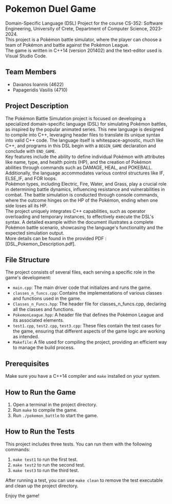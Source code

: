 # Pokemon Duel Game

Domain-Specific Language (DSL) Project for the course CS-352: Software Engineering, University of Crete, Department of Computer Science, 2023-2024. <br>
This project is a Pokémon battle simulator, where the player can choose a team of Pokémon and battle against the Pokémon League.<br>
The game is written in C++14 (version 201402) and the text-editor used is Visual Studio Code.

## Team Members
- Davanos Ioannis (4622)
- Papageridis Vasilis (4710)

## Project Description
The Pokémon Battle Simulation project is focused on developing a specialized domain-specific language (DSL) for simulating Pokémon battles, as inspired by the popular animated series. This new language is designed to compile into C++, leveraging header files to translate its unique syntax into valid C++ code. The language itself is whitespace-agnostic, much like C++, and programs in this DSL begin with a `BEGIN_GAME` declaration and conclude with `END_GAME`.<br>
Key features include the ability to define individual Pokémon with attributes like name, type, and health points (HP), and the creation of Pokémon abilities through commands such as DAMAGE, HEAL, and POKEBALL. Additionally, the language accommodates various control structures like IF, ELSE_IF, and FOR loops.<br>
Pokémon types, including Electric, Fire, Water, and Grass, play a crucial role in determining battle dynamics, influencing resistance and vulnerabilities in combat. The battle simulation is conducted through console commands, where the outcome hinges on the HP of the Pokémon, ending when one side loses all its HP.<br>
The project uniquely integrates C++ capabilities, such as operator overloading and temporary instances, to effectively execute the DSL's syntax. A detailed example within the document illustrates a complete Pokémon battle scenario, showcasing the language's functionality and the expected simulation output.<br>
More details can be found in the provided PDF : [DSL_Pokemon_Description.pdf].

## File Structure
The project consists of several files, each serving a specific role in the game's development:

- `main.cpp`: The main driver code that initializes and runs the game.
- `classes_n_funcs.cpp`: Contains the implementations of various classes and functions used in the game.
- `Classes_n_Funcs.hpp`: The header file for classes_n_funcs.cpp, declaring all the classes and functions.
- `PokemonLeague.hpp`: A header file that defines the Pokémon League and its associated elements.
- `test1.cpp`, `test2.cpp`, `test3.cpp`: These files contain the test cases for the game, ensuring that different aspects of the game logic are working as intended.
- `Makefile`: A file used for compiling the project, providing an efficient way to manage the build process.

## Prerequisites

Make sure you have a C++14 compiler and `make` installed on your system.

## How to Run the Game

1. Open a terminal in the project directory.
2. Run `make` to compile the game.
3. Run `./pokemon_battle` to start the game.

## How to Run the Tests

This project includes three tests. You can run them with the following commands:

1. `make test1` to run the first test.
2. `make test2` to run the second test.
3. `make test3` to run the third test.

After running a test, you can use `make clean` to remove the test executable and clean up the project directory.

Enjoy the game!